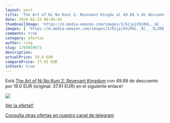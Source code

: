```yaml
---
layout: post
title: 'The Art of Ni No Kuni 2: Revenant Kingdo al 49.88 % de descuento'
date: 2020-02-23 08:04:45
thumbnailImage: 'https://m.media-amazon.com/images/I/61jpjX9jRUL._AC_._SL200_.jpg'
images: [ 'https://m.media-amazon.com/images/I/61jpjX9jRUL._AC_._SL200_.jpg' ]
comments: true
category: ofertas
author: ring
slug: 1785659073
description:
actualPrice: 19.0 EUR
comparePrice: 37.91 EUR
inStock: true
---
```


Está [The Art of Ni No Kuni 2: Revenant Kingdom](https://www.amazon.com/dp/1785659073/?tag=redken08-20) con 49.88 de descuento por 19.0 EUR (original: 37.91 EUR) en el siguiente enlace!

[![](https://m.media-amazon.com/images/I/61jpjX9jRUL._AC_._SL200_.jpg)](https://www.amazon.com/dp/1785659073/?tag=redken08-20)

[Ver la oferta!!](https://www.amazon.com/dp/1785659073/?tag=redken08-20)

[Consulta otras ofertas en nuestro canal de telegram](https://t.me/s/ofertas25)
